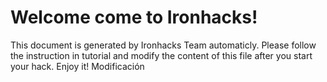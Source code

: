 # Welcome come to Ironhacks!

This document is generated by Ironhacks Team automaticly. Please follow the instruction in tutorial and modify the content of this file after you start your hack. Enjoy it!
Modificación
